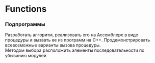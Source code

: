 ﻿# Functions
### **Подпрограммы**
Разработать алгоритм, реализовать его на Ассемблере в виде процедуры и вызвать ее из программ на C++. Продемонстрировать всевозможные варианты вызова процедуры.
<br/>
Методом выбора расположить элементы последовательности по убыванию модулей.
